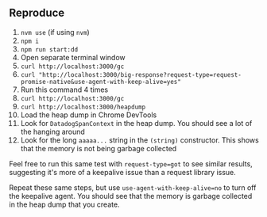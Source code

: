 ## Reproduce

1. `nvm use` (if using `nvm`)
1. `npm i`
1. `npm run start:dd`
1. Open separate terminal window
1. `curl http://localhost:3000/gc`
1. `curl "http://localhost:3000/big-response?request-type=request-promise-native&use-agent-with-keep-alive=yes"`
1. Run this command 4 times
1. `curl http://localhost:3000/gc`
1. `curl http://localhost:3000/heapdump`
1. Load the heap dump in Chrome DevTools
1. Look for `DatadogSpanContext` in the heap dump. You should see a lot of the hanging around
1. Look for the long `aaaaa...` string in the `(string)` constructor. This shows that the memory is
not being garbage collected

Feel free to run this same test with `request-type=got` to see similar results, suggesting it's more
of a keepalive issue than a request library issue.

Repeat these same steps, but use `use-agent-with-keep-alive=no` to turn off the keepalive agent. You
should see that the memory is garbage collected in the heap dump that you create.
